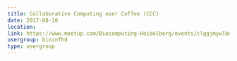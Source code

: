 ```yaml
---
title: Collaborative Computing over Coffee (CCC)
date: 2017-08-10
location: 
link: https://www.meetup.com/Biocomputing-Heidelberg/events/clggjmywlbnb/
usergroup: bioinfhd
type: usergroup
---
```

